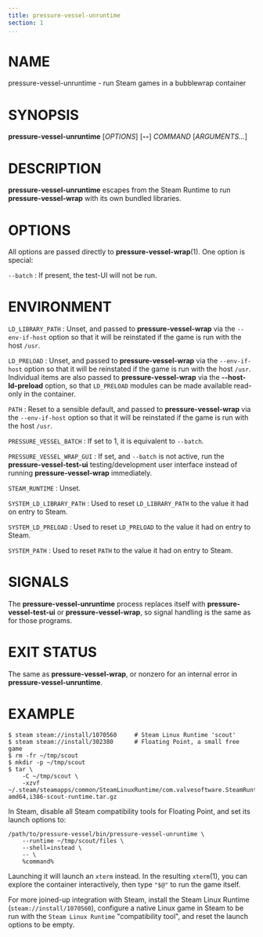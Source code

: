 ```yaml
---
title: pressure-vessel-unruntime
section: 1
...
```


<!-- This document:
Copyright © 2020 Collabora Ltd.
SPDX-License-Identifier: MIT
-->

# NAME

pressure-vessel-unruntime - run Steam games in a bubblewrap container

# SYNOPSIS

**pressure-vessel-unruntime**
[*OPTIONS*]
[**--**]
*COMMAND* [*ARGUMENTS...*]

# DESCRIPTION

**pressure-vessel-unruntime** escapes from the Steam Runtime to run
**pressure-vessel-wrap** with its own bundled libraries.

# OPTIONS

All options are passed directly to **pressure-vessel-wrap**(1).
One option is special:

`--batch`
:   If present, the test-UI will not be run.

# ENVIRONMENT

`LD_LIBRARY_PATH`
:   Unset, and passed to **pressure-vessel-wrap** via the
    `--env-if-host` option so that it will be reinstated if the game
    is run with the host `/usr`.

`LD_PRELOAD`
:   Unset, and passed to **pressure-vessel-wrap** via the
    `--env-if-host` option so that it will be reinstated if the game
    is run with the host `/usr`. Individual items are also passed to
    **pressure-vessel-wrap** via the **--host-ld-preload** option,
    so that `LD_PRELOAD` modules can be made available read-only
    in the container.

`PATH`
:   Reset to a sensible default, and passed to **pressure-vessel-wrap**
    via the `--env-if-host` option so that it will be reinstated if the
    game is run with the host `/usr`.

`PRESSURE_VESSEL_BATCH`
:   If set to 1, it is equivalent to `--batch`.

`PRESSURE_VESSEL_WRAP_GUI`
:   If set, and `--batch` is not active, run the
    **pressure-vessel-test-ui** testing/development user
    interface instead of running **pressure-vessel-wrap** immediately.

`STEAM_RUNTIME`
:   Unset.

`SYSTEM_LD_LIBRARY_PATH`
:   Used to reset `LD_LIBRARY_PATH` to the value it had on entry to Steam.

`SYSTEM_LD_PRELOAD`
:   Used to reset `LD_PRELOAD` to the value it had on entry to Steam.

`SYSTEM_PATH`
:   Used to reset `PATH` to the value it had on entry to Steam.

# SIGNALS

The **pressure-vessel-unruntime** process replaces itself with
**pressure-vessel-test-ui** or **pressure-vessel-wrap**, so signal
handling is the same as for those programs.

# EXIT STATUS

The same as **pressure-vessel-wrap**, or nonzero for an internal error
in **pressure-vessel-unruntime**.

# EXAMPLE

    $ steam steam://install/1070560     # Steam Linux Runtime 'scout'
    $ steam steam://install/302380      # Floating Point, a small free game
    $ rm -fr ~/tmp/scout
    $ mkdir -p ~/tmp/scout
    $ tar \
        -C ~/tmp/scout \
        -xzvf ~/.steam/steamapps/common/SteamLinuxRuntime/com.valvesoftware.SteamRuntime.Platform-amd64,i386-scout-runtime.tar.gz

In Steam, disable all Steam compatibility tools for Floating Point, and
set its launch options to:

    /path/to/pressure-vessel/bin/pressure-vessel-unruntime \
        --runtime ~/tmp/scout/files \
        --shell=instead \
        -- \
        %command%

Launching it will launch an `xterm` instead.
In the resulting `xterm`(1), you can explore the container interactively,
then type `"$@"` to run the game itself.

For more joined-up integration with Steam, install the Steam Linux Runtime
(`steam://install/1070560`), configure a native Linux game in Steam
to be run with the `Steam Linux Runtime` "compatibility tool", and
reset the launch options to be empty.

<!-- vim:set sw=4 sts=4 et: -->
